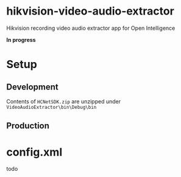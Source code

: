 # hikvision-video-audio-extractor

Hikvision recording video audio extractor app for Open Intelligence

<b>In progress</b>




Setup
======

Development
------

Contents of `HCNetSDK.zip` are unzipped under `VideoAudioExtractor\bin\Debug\bin`


Production
------ 



config.xml
======

todo